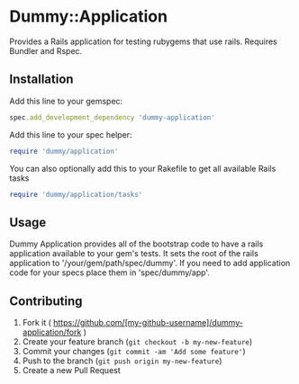 # Dummy::Application

Provides a Rails application for testing rubygems that use rails.
Requires Bundler and Rspec.

## Installation

Add this line to your gemspec:
```ruby
spec.add_development_dependency 'dummy-application'
```

Add this line to your spec helper:
```ruby
require 'dummy/application'
```

You can also optionally add this to your Rakefile to get all available Rails tasks
```ruby
require 'dummy/application/tasks'
```

## Usage

Dummy Application provides all of the bootstrap code to have a rails
application available to your gem's tests.  It sets the root of the rails
application to '/your/gem/path/spec/dummy'.  If you need to add application
code for your specs place them in 'spec/dummy/app'.

## Contributing

1. Fork it ( https://github.com/[my-github-username]/dummy-application/fork )
2. Create your feature branch (`git checkout -b my-new-feature`)
3. Commit your changes (`git commit -am 'Add some feature'`)
4. Push to the branch (`git push origin my-new-feature`)
5. Create a new Pull Request
